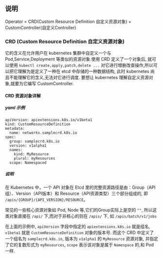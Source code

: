 ## 说明
Operator = CRD(Custom Resource Definition 自定义资源对象) + CustomController(自定义Controller)  

### CRD (Custom Resource Definition 自定义资源对象)
它的含义在允许用户在 kubernetes 集群中自定义一个与 Pod,Service,Deployment 等类似的资源对象.使用 CRD 定义了一个对象后,
就可以使用 `kubectl create,apply,patch,delete ...` 对它进行增删改查操作,所以可以把它理解为是定义了一种在 etcd 中存储的一种数据结构, 此时
kubernetes 尚且不能理解它的含义,无法对它进行调度. 要想让 kubernetes 理解自定义资源对象,就要为它编写 CustomController.  

#### CRD 资源对象详解

##### yaml 示例 
```
apiVersion: apiextensions.k8s.io/v1beta1
kind: CustomResourceDefinition
metadata:
  name: networks.samplecrd.k8s.io
spec:
  group: samplecrd.k8s.io
  version: v1alpha1
  names:
    kind: MyResource
    plural: myResources
  scope: Namespaced
```
##### 说明
在 Kubernetes 中，一个 API 对象在 Etcd 里的完整资源路径是由：Group（API组）、Version（API版本）和 Resource（API资源类型）三个部分组成的, 即 `/apis/{GROUP}/{API_VERSION}/RESOURCE`。  

常见的一些核心资源对象如 Pod, Node 等,它们的Group实际上是空的 `""`, 所以这类对象直接在 `/api/` 下,而对于非核心的则在 `/apis/` 下, 如 `/apis/batch/v1/jobs`  

在上面的示例中, `apiVersion` 字段中指定的 `apiextensions.k8s.io` 就是组名, `v1beta1` 就是 `CustomResourceDefinition` 对象的版本号. 而这个 CRD 中定义了
一个组名为 `samplecrd.k8s.io`, 版本为 `v1alpha1` 的 `MyResource` 资源对象, 并指定了它的复数形式为 `myResources`, `scope` 表示该对象是属于 `Namespace` 的,和 Pod 一样. 






